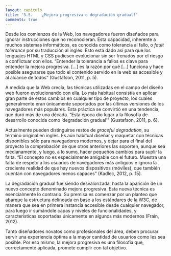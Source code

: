 ```yaml
---
layout: capitulo
title: "3.5.	¿Mejora progresiva o degradación gradual?"
comments: true
---
```


Desde los comienzos de la Web, los navegadores fueron diseñados para ignorar instrucciones que no reconocieran. Esta capacidad, inherente a muchos sistemas informáticos, es conocida como tolerancia al fallo, o _fault tolerance_ por su traducción al inglés. Esto está dado así para que los lenguajes HTML y CSS pudiesen evolucionar sin ser frenados por el riesgo a conflictuar con ellos. “Entender la tolerancia a fallos es clave para entender la mejora progresiva. […] es la razón por qué […] funciona y hace posible asegurarse que todo el contenido servido en la web es accesible y al alcance de todos” (Gustafson, 2011, p. 5).

A medida que la Web crecía, las técnicas utilizadas en el campo del diseño web fueron evolucionando con ella. Lo más habitual consistía en aplicar gran parte de estos cambios en cualquier tipo de proyecto, los cuales generalmente eran únicamente soportados por las últimas versiones de los navegadores más populares. Esta práctica se convirtió en una tendencia, que duró más de una década. “Esta época dio lugar a la filosofía de desarrollo conocida como ‘degradación gradual’” (Gustafson, 2011, p. 6).

Actualmente pueden distinguirse restos de _graceful degradation_, su término original en inglés. Es aún habitual diseñar y maquetar con técnicas disponibles sólo para navegadores modernos, y dejar para el final del proyecto la comprobación de que otros anteriores las soporten, aunque sea medianamente, y luego, a lo sumo, hacer pequeños cambios para suplir la falta. “El concepto no es especialmente amigable con el futuro. Muestra una falta de respeto a los usuarios de navegadores más antiguos e ignora la creciente realidad de que hay nuevos dispositivos (móviles), que también cuentan con navegadores menos capaces” (Kadlec, 2012, p. 15).

La degradación gradual fue siendo desvalorizada, hasta la aparición de un nuevo concepto denominado mejora progresiva. Esta nueva técnica es esencialmente lo contrario. Su premisa es comenzar por un planteo que abarque la estructura delineada en base a los estándares de la W3C, de manera que sea en primera instancia accesible desde cualquier navegador, para luego ir sumándole capas y niveles de funcionalidades, y características soportadas únicamente en algunos más modernos (Frain, 2012).

Tanto diseñadores novatos como profesionales del área, deben procurar servir una experiencia óptima a la mayor cantidad de usuarios como les sea posible. Por eso mismo, la mejora progresiva es una filosofía que, correctamente aplicada, promete cumplir con tal objetivo.

